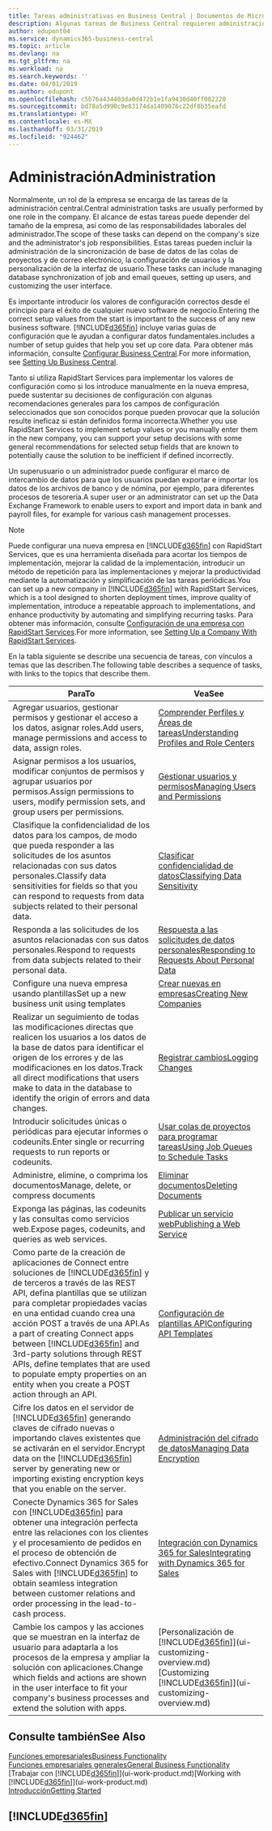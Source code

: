 ```yaml
---
title: Tareas administrativas en Business Central | Documentos de Microsoft
description: Algunas tareas de Business Central requieren administración y configuración centrales. Consulte cuáles son aprenda y qué hacer.
author: edupont04
ms.service: dynamics365-business-central
ms.topic: article
ms.devlang: na
ms.tgt_pltfrm: na
ms.workload: na
ms.search.keywords: ''
ms.date: 04/01/2019
ms.author: edupont
ms.openlocfilehash: c5b76a434403da0d472b1e1fa9430d40ff082220
ms.sourcegitcommit: bd78a5d990c9e83174da1409076c22df8b35eafd
ms.translationtype: HT
ms.contentlocale: es-MX
ms.lasthandoff: 03/31/2019
ms.locfileid: "924462"
---
```

# <a name="administration"></a><span data-ttu-id="03678-104">Administración</span><span class="sxs-lookup"><span data-stu-id="03678-104">Administration</span></span>
<span data-ttu-id="03678-105">Normalmente, un rol de la empresa se encarga de las tareas de la administración central.</span><span class="sxs-lookup"><span data-stu-id="03678-105">Central administration tasks are usually performed by one role in the company.</span></span> <span data-ttu-id="03678-106">El alcance de estas tareas puede depender del tamaño de la empresa, así como de las responsabilidades laborales del administrador.</span><span class="sxs-lookup"><span data-stu-id="03678-106">The scope of these tasks can depend on the company's size and the administrator's job responsibilities.</span></span> <span data-ttu-id="03678-107">Estas tareas pueden incluir la administración de la sincronización de base de datos de las colas de proyectos y de correo electrónico, la configuración de usuarios y la personalización de la interfaz de usuario.</span><span class="sxs-lookup"><span data-stu-id="03678-107">These tasks can include managing database synchronization of job and email queues, setting up users, and customizing the user interface.</span></span>  

<span data-ttu-id="03678-108">Es importante introducir los valores de configuración correctos desde el principio para el éxito de cualquier nuevo software de negocio.</span><span class="sxs-lookup"><span data-stu-id="03678-108">Entering the correct setup values from the start is important to the success of any new business software.</span></span> [!INCLUDE[d365fin](includes/d365fin_md.md)] <span data-ttu-id="03678-109">incluye varias guías de configuración que le ayudan a configurar datos fundamentales.</span><span class="sxs-lookup"><span data-stu-id="03678-109">includes a number of setup guides that help you set up core data.</span></span> <span data-ttu-id="03678-110">Para obtener más información, consulte [Configurar Business Central](setup.md).</span><span class="sxs-lookup"><span data-stu-id="03678-110">For more information, see [Setting Up Business Central](setup.md).</span></span>

<span data-ttu-id="03678-111">Tanto si utiliza RapidStart Services para implementar los valores de configuración como si los introduce manualmente en la nueva empresa, puede sustentar su decisiones de configuración con algunas recomendaciones generales para los campos de configuración seleccionados que son conocidos porque pueden provocar que la solución resulte ineficaz si están definidos forma incorrecta.</span><span class="sxs-lookup"><span data-stu-id="03678-111">Whether you use RapidStart Services to implement setup values or you manually enter them in the new company, you can support your setup decisions with some general recommendations for selected setup fields that are known to potentially cause the solution to be inefficient if defined incorrectly.</span></span>  

<span data-ttu-id="03678-112">Un superusuario o un administrador puede configurar el marco de intercambio de datos para que los usuarios puedan exportar e importar los datos de los archivos de banco y de nómina, por ejemplo, para diferentes procesos de tesorería.</span><span class="sxs-lookup"><span data-stu-id="03678-112">A super user or an administrator can set up the Data Exchange Framework to enable users to export and import data in bank and payroll files, for example for various cash management processes.</span></span>

> [!NOTE]
> <span data-ttu-id="03678-113">Puede configurar una nueva empresa en [!INCLUDE[d365fin](includes/d365fin_md.md)] con RapidStart Services, que es una herramienta diseñada para acortar los tiempos de implementación, mejorar la calidad de la implementación, introducir un método de repetición para las implementaciones y mejorar la productividad mediante la automatización y simplificación de las tareas periódicas.</span><span class="sxs-lookup"><span data-stu-id="03678-113">You can set up a new company in [!INCLUDE[d365fin](includes/d365fin_md.md)] with RapidStart Services, which is a tool designed to shorten deployment times, improve quality of implementation, introduce a repeatable approach to implementations, and enhance productivity by automating and simplifying recurring tasks.</span></span> <span data-ttu-id="03678-114">Para obtener más información, consulte [Configuración de una empresa con RapidStart Services](admin-set-up-a-company-with-rapidstart.md).</span><span class="sxs-lookup"><span data-stu-id="03678-114">For more information, see [Setting Up a Company With RapidStart Services](admin-set-up-a-company-with-rapidstart.md).</span></span>

<span data-ttu-id="03678-115">En la tabla siguiente se describe una secuencia de tareas, con vínculos a temas que las describen.</span><span class="sxs-lookup"><span data-stu-id="03678-115">The following table describes a sequence of tasks, with links to the topics that describe them.</span></span>   

|<span data-ttu-id="03678-116">**Para**</span><span class="sxs-lookup"><span data-stu-id="03678-116">**To**</span></span>|<span data-ttu-id="03678-117">**Vea**</span><span class="sxs-lookup"><span data-stu-id="03678-117">**See**</span></span>|  
|------------|-------------|  
|<span data-ttu-id="03678-118">Agregar usuarios, gestionar permisos y gestionar el acceso a los datos, asignar roles.</span><span class="sxs-lookup"><span data-stu-id="03678-118">Add users, manage permissions and access to data, assign roles.</span></span>|[<span data-ttu-id="03678-119">Comprender Perfiles y Áreas de tareas</span><span class="sxs-lookup"><span data-stu-id="03678-119">Understanding Profiles and Role Centers</span></span>](admin-users-profiles-roles.md)|  
|<span data-ttu-id="03678-120">Asignar permisos a los usuarios, modificar conjuntos de permisos y agrupar usuarios por permisos.</span><span class="sxs-lookup"><span data-stu-id="03678-120">Assign permissions to users, modify permission sets, and group users per permissions.</span></span>|[<span data-ttu-id="03678-121">Gestionar usuarios y permisos</span><span class="sxs-lookup"><span data-stu-id="03678-121">Managing Users and Permissions</span></span>](ui-how-users-permissions.md)|
|<span data-ttu-id="03678-122">Clasifique la confidencialidad de los datos para los campos, de modo que pueda responder a las solicitudes de los asuntos relacionadas con sus datos personales.</span><span class="sxs-lookup"><span data-stu-id="03678-122">Classify data sensitivities for fields so that you can respond to requests from data subjects related to their personal data.</span></span>|[<span data-ttu-id="03678-123">Clasificar confidencialidad de datos</span><span class="sxs-lookup"><span data-stu-id="03678-123">Classifying Data Sensitivity</span></span>](admin-classifying-data-sensitivity.md)|
|<span data-ttu-id="03678-124">Responda a las solicitudes de los asuntos relacionadas con sus datos personales.</span><span class="sxs-lookup"><span data-stu-id="03678-124">Respond to requests from data subjects related to their personal data.</span></span>|[<span data-ttu-id="03678-125">Respuesta a las solicitudes de datos personales</span><span class="sxs-lookup"><span data-stu-id="03678-125">Responding to Requests About Personal Data</span></span>](admin-responding-to-requests-about-personal-data.md)|
|<span data-ttu-id="03678-126">Configure una nueva empresa usando plantillas</span><span class="sxs-lookup"><span data-stu-id="03678-126">Set up a new business unit using templates</span></span>|[<span data-ttu-id="03678-127">Crear nuevas en empresas</span><span class="sxs-lookup"><span data-stu-id="03678-127">Creating New Companies</span></span>](about-new-company.md)|
|<span data-ttu-id="03678-128">Realizar un seguimiento de todas las modificaciones directas que realicen los usuarios a los datos de la base de datos para identificar el origen de los errores y de las modificaciones en los datos.</span><span class="sxs-lookup"><span data-stu-id="03678-128">Track all direct modifications that users make to data in the database to identify the origin of errors and data changes.</span></span>|[<span data-ttu-id="03678-129">Registrar cambios</span><span class="sxs-lookup"><span data-stu-id="03678-129">Logging Changes</span></span>](across-log-changes.md)|  
|<span data-ttu-id="03678-130">Introducir solicitudes únicas o periódicas para ejecutar informes o codeunits.</span><span class="sxs-lookup"><span data-stu-id="03678-130">Enter single or recurring requests to run reports or codeunits.</span></span>|[<span data-ttu-id="03678-131">Usar colas de proyectos para programar tareas</span><span class="sxs-lookup"><span data-stu-id="03678-131">Using Job Queues to Schedule Tasks</span></span>](admin-job-queues-schedule-tasks.md)|  
|<span data-ttu-id="03678-132">Administre, elimine, o comprima los documentos</span><span class="sxs-lookup"><span data-stu-id="03678-132">Manage, delete, or compress documents</span></span>|[<span data-ttu-id="03678-133">Eliminar documentos</span><span class="sxs-lookup"><span data-stu-id="03678-133">Deleting Documents</span></span>](admin-manage-documents.md)|  
|<span data-ttu-id="03678-134">Exponga las páginas, las codeunits y las consultas como servicios web.</span><span class="sxs-lookup"><span data-stu-id="03678-134">Expose pages, codeunits, and queries as web services.</span></span>|[<span data-ttu-id="03678-135">Publicar un servicio web</span><span class="sxs-lookup"><span data-stu-id="03678-135">Publishing a Web Service</span></span>](across-how-publish-web-service.md)|
|<span data-ttu-id="03678-136">Como parte de la creación de aplicaciones de Connect entre soluciones de [!INCLUDE[d365fin](includes/d365fin_md.md)] y de terceros a través de las REST API, defina plantillas que se utilizan para completar propiedades vacías en una entidad cuando crea una acción POST a través de una API.</span><span class="sxs-lookup"><span data-stu-id="03678-136">As a part of creating Connect apps between [!INCLUDE[d365fin](includes/d365fin_md.md)] and 3rd-party solutions through REST APIs, define templates that are used to populate empty properties on an entity when you create a POST action through an API.</span></span>|[<span data-ttu-id="03678-137">Configuración de plantillas API</span><span class="sxs-lookup"><span data-stu-id="03678-137">Configuring API Templates</span></span>](admin-configuring-api-template.md)|
|<span data-ttu-id="03678-138">Cifre los datos en el servidor de [!INCLUDE[d365fin](includes/d365fin_md.md)] generando claves de cifrado nuevas o importando claves existentes que se activarán en el servidor.</span><span class="sxs-lookup"><span data-stu-id="03678-138">Encrypt data on the [!INCLUDE[d365fin](includes/d365fin_md.md)] server by generating new or importing existing encryption keys that you enable on the server.</span></span>|[<span data-ttu-id="03678-139">Administración del cifrado de datos</span><span class="sxs-lookup"><span data-stu-id="03678-139">Managing Data Encryption</span></span>](admin-manage-data-encryption.md)|
|<span data-ttu-id="03678-140">Conecte Dynamics 365 for Sales con [!INCLUDE[d365fin](includes/d365fin_md.md)] para obtener una integración perfecta entre las relaciones con los clientes y el procesamiento de pedidos en el proceso de obtención de efectivo.</span><span class="sxs-lookup"><span data-stu-id="03678-140">Connect Dynamics 365 for Sales with [!INCLUDE[d365fin](includes/d365fin_md.md)] to obtain seamless integration between customer relations and order processing in the lead-to-cash process.</span></span>|[<span data-ttu-id="03678-141">Integración con Dynamics 365 for Sales</span><span class="sxs-lookup"><span data-stu-id="03678-141">Integrating with Dynamics 365 for Sales</span></span>](admin-prepare-dynamics-365-for-sales-for-integration.md)|
|<span data-ttu-id="03678-142">Cambie los campos y las acciones que se muestran en la interfaz de usuario para adaptarla a los procesos de la empresa y ampliar la solución con aplicaciones.</span><span class="sxs-lookup"><span data-stu-id="03678-142">Change which fields and actions are shown in the user interface to fit your company's business processes and extend the solution with apps.</span></span>|<span data-ttu-id="03678-143">[Personalización de [!INCLUDE[d365fin](includes/d365fin_md.md)]](ui-customizing-overview.md)</span><span class="sxs-lookup"><span data-stu-id="03678-143">[Customizing [!INCLUDE[d365fin](includes/d365fin_md.md)]](ui-customizing-overview.md)</span></span>|

## <a name="see-also"></a><span data-ttu-id="03678-144">Consulte también</span><span class="sxs-lookup"><span data-stu-id="03678-144">See Also</span></span>
[<span data-ttu-id="03678-145">Funciones empresariales</span><span class="sxs-lookup"><span data-stu-id="03678-145">Business Functionality</span></span>](across-business-functionality.md)  
[<span data-ttu-id="03678-146">Funciones empresariales generales</span><span class="sxs-lookup"><span data-stu-id="03678-146">General Business Functionality</span></span>](ui-across-business-areas.md)  
<span data-ttu-id="03678-147">[Trabajar con [!INCLUDE[d365fin](includes/d365fin_md.md)]](ui-work-product.md)</span><span class="sxs-lookup"><span data-stu-id="03678-147">[Working with [!INCLUDE[d365fin](includes/d365fin_md.md)]](ui-work-product.md)</span></span>  
[<span data-ttu-id="03678-148">Introducción</span><span class="sxs-lookup"><span data-stu-id="03678-148">Getting Started</span></span>](product-get-started.md)    

## [!INCLUDE[d365fin](includes/free_trial_md.md)]  
